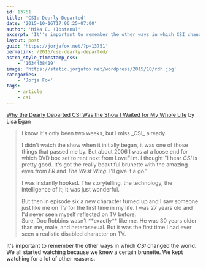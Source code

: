 ```yaml
---
id: 13751
title: 'CSI: Dearly Departed'
date: '2015-10-16T17:06:25-07:00'
author: 'Mika E. (Ipstenu)'
excerpt: 'It''s important to remember the other ways in which CSI changed the world.'
layout: post
guid: 'https://jorjafox.net/?p=13751'
permalink: /2015/csi-dearly-departed/
astra_style_timestamp_css:
    - '1634438419'
image: 'https://static.jorjafox.net/wordpress/2015/10/rdh.jpg'
categories:
    - 'Jorja Fox'
tags:
    - article
    - csi
---
```


<a href="http://www.huffingtonpost.co.uk/lisa-egan/csi-show_b_8307652.html">Why the Dearly Departed CSI Was the Show I Waited for My Whole Life</a> by Lisa Egan
<blockquote>I know it's only been two weeks, but I miss _CSI_ already.

I didn't watch the show when it initially began, it was one of those things that passed me by. But about 2006 I was at a loose end for which DVD box set to rent next from LoveFilm. I thought "I hear _CSI_ is pretty good. It's got the really beautiful brunette with the amazing eyes from _ER_ and _The West Wing_. I'll give it a go."

I was instantly hooked. The storytelling, the technology, the intelligence of it; It was just wonderful.
<div id="modulous_mid_article" class="ad_spot">But then in episode six a new character turned up and I saw someone just like me on TV for the first time in my life. I was 27 years old and I'd never seen myself reflected on TV before.</div>
Sure, Doc Robbins wasn't **exactly** like me. He was 30 years older than me, male, and heterosexual. But it was the first time I had ever seen a realistic disabled character on TV.</blockquote>
It's important to remember the other ways in which <em>CSI</em> changed the world. We all started watching because we knew a certain brunette. We kept watching for a lot of other reasons.
